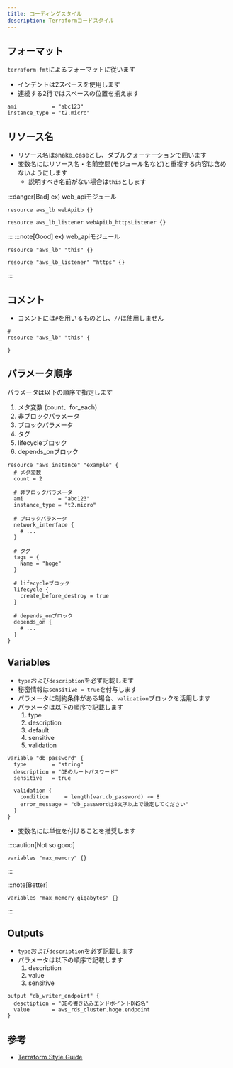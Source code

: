 ```yaml
---
title: コーディングスタイル
description: Terraformコードスタイル
---
```


## フォーマット

`terraform fmt`によるフォーマットに従います

- インデントは2スペースを使用します
- 連続する2行ではスペースの位置を揃えます

```hcl
ami           = "abc123"
instance_type = "t2.micro"
```

## リソース名

- リソース名はsnake_caseとし、ダブルクォーテーションで囲います
- 変数名にはリソース名・名前空間(モジュール名など)と重複する内容は含めないようにします
  - 説明すべき名前がない場合は`this`とします

:::danger[Bad]
ex) web_apiモジュール

```hcl
resource aws_lb webApiLb {}

resource aws_lb_listener webApiLb_httpsListener {}
```

:::
:::note[Good]
ex) web_apiモジュール

```hcl
resource "aws_lb" "this" {}

resource "aws_lb_listener" "https" {}
```

:::

## コメント

- コメントには`#`を用いるものとし、`//`は使用しません

```hcl
#
resource "aws_lb" "this" {

}
```

## パラメータ順序

パラメータは以下の順序で指定します

1. メタ変数 (count、for_each)
2. 非ブロックパラメータ
3. ブロックパラメータ
4. タグ
5. lifecycleブロック
6. depends_onブロック

```hcl
resource "aws_instance" "example" {
  # メタ変数
  count = 2

  # 非ブロックパラメータ
  ami           = "abc123"
  instance_type = "t2.micro"

  # ブロックパラメータ
  network_interface {
    # ...
  }

  # タグ
  tags = {
    Name = "hoge"
  }

  # lifecycleブロック
  lifecycle {
    create_before_destroy = true
  }

  # depends_onブロック
  depends_on {
    # ...
  }
}
```

## Variables

- `type`および`description`を必ず記載します
- 秘密情報は`sensitive = true`を付与します
- パラメータに制約条件がある場合、`validation`ブロックを活用します
- パラメータは以下の順序で記載します
  1. type
  2. description
  3. default
  4. sensitive
  5. validation

```
variable "db_password" {
  type        = "string"
  description = "DBのルートパスワード"
  sensitive   = true

  validation {
    condition     = length(var.db_password) >= 8
    error_message = "db_passwordは8文字以上で設定してください"
  }
}
```

- 変数名には単位を付けることを推奨します

:::caution[Not so good]

```
variables "max_memory" {}
```

:::

:::note[Better]

```
variables "max_memory_gigabytes" {}
```

:::

## Outputs

- `type`および`description`を必ず記載します
- パラメータは以下の順序で記載します
  1. description
  2. value
  3. sensitive

```hcl
output "db_writer_endpoint" {
  desctiption = "DBの書き込みエンドポイントDNS名"
  value       = aws_rds_cluster.hoge.endpoint
}
```

## 参考

- [Terraform Style Guide](https://developer.hashicorp.com/terraform/language/style)
